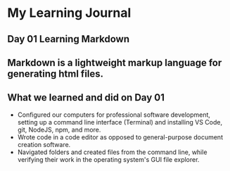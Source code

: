 # My Learning Journal

## Day 01 Learning Markdown

## Markdown is a lightweight markup language for generating html files.

## What we learned and did on Day 01
- Configured our computers for professional software development, setting up a command line interface (Terminal) and installing VS Code, git, NodeJS, npm, and more.
- Wrote code in a code editor as opposed to general-purpose document creation software.
- Navigated folders and created files from the command line, while verifying their work in the operating system's GUI file explorer.




